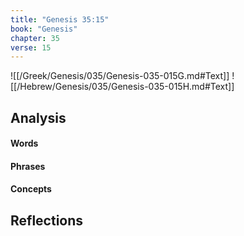 ```yaml
---
title: "Genesis 35:15"
book: "Genesis"
chapter: 35
verse: 15
---
```

![[/Greek/Genesis/035/Genesis-035-015G.md#Text]]
![[/Hebrew/Genesis/035/Genesis-035-015H.md#Text]]

## Analysis

#### Words

#### Phrases

#### Concepts

## Reflections

